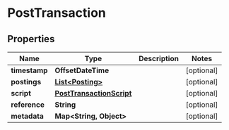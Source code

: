 

# PostTransaction


## Properties

| Name | Type | Description | Notes |
|------------ | ------------- | ------------- | -------------|
|**timestamp** | **OffsetDateTime** |  |  [optional] |
|**postings** | [**List&lt;Posting&gt;**](Posting.md) |  |  [optional] |
|**script** | [**PostTransactionScript**](PostTransactionScript.md) |  |  [optional] |
|**reference** | **String** |  |  [optional] |
|**metadata** | **Map&lt;String, Object&gt;** |  |  [optional] |



